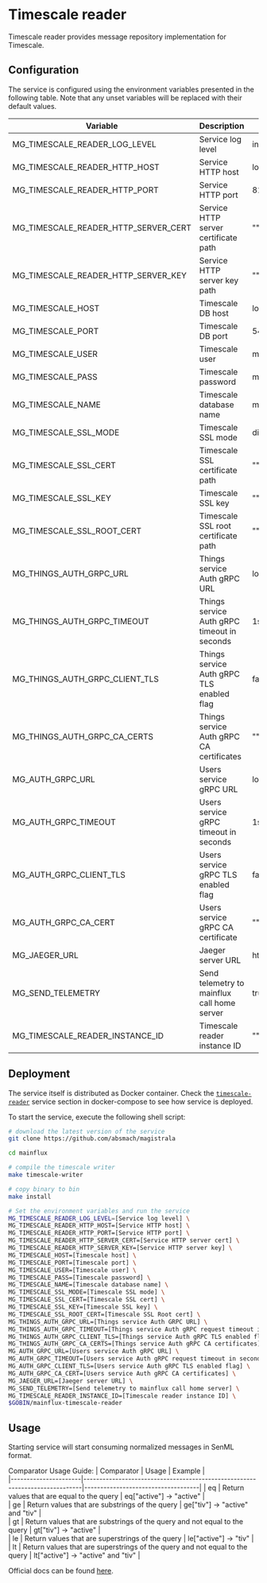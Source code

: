 # Timescale reader

Timescale reader provides message repository implementation for Timescale.

## Configuration

The service is configured using the environment variables presented in the
following table. Note that any unset variables will be replaced with their
default values.

| Variable                             | Description                                 | Default                        |
| ------------------------------------ | ------------------------------------------- | ------------------------------ |
| MG_TIMESCALE_READER_LOG_LEVEL        | Service log level                           | info                           |
| MG_TIMESCALE_READER_HTTP_HOST        | Service HTTP host                           | localhost                      |
| MG_TIMESCALE_READER_HTTP_PORT        | Service HTTP port                           | 8180                           |
| MG_TIMESCALE_READER_HTTP_SERVER_CERT | Service HTTP server certificate path        | ""                             |
| MG_TIMESCALE_READER_HTTP_SERVER_KEY  | Service HTTP server key path                | ""                             |
| MG_TIMESCALE_HOST                    | Timescale DB host                           | localhost                      |
| MG_TIMESCALE_PORT                    | Timescale DB port                           | 5432                           |
| MG_TIMESCALE_USER                    | Timescale user                              | mainflux                       |
| MG_TIMESCALE_PASS                    | Timescale password                          | mainflux                       |
| MG_TIMESCALE_NAME                    | Timescale database name                     | messages                       |
| MG_TIMESCALE_SSL_MODE                | Timescale SSL mode                          | disabled                       |
| MG_TIMESCALE_SSL_CERT                | Timescale SSL certificate path              | ""                             |
| MG_TIMESCALE_SSL_KEY                 | Timescale SSL key                           | ""                             |
| MG_TIMESCALE_SSL_ROOT_CERT           | Timescale SSL root certificate path         | ""                             |
| MG_THINGS_AUTH_GRPC_URL              | Things service Auth gRPC URL                | localhost:7000                 |
| MG_THINGS_AUTH_GRPC_TIMEOUT          | Things service Auth gRPC timeout in seconds | 1s                             |
| MG_THINGS_AUTH_GRPC_CLIENT_TLS       | Things service Auth gRPC TLS enabled flag   | false                          |
| MG_THINGS_AUTH_GRPC_CA_CERTS         | Things service Auth gRPC CA certificates    | ""                             |
| MG_AUTH_GRPC_URL                     | Users service gRPC URL                      | localhost:7001                 |
| MG_AUTH_GRPC_TIMEOUT                 | Users service gRPC timeout in seconds       | 1s                             |
| MG_AUTH_GRPC_CLIENT_TLS              | Users service gRPC TLS enabled flag         | false                          |
| MG_AUTH_GRPC_CA_CERT                 | Users service gRPC CA certificate           | ""                             |
| MG_JAEGER_URL                        | Jaeger server URL                           | http://jaeger:14268/api/traces |
| MG_SEND_TELEMETRY                    | Send telemetry to mainflux call home server | true                           |
| MG_TIMESCALE_READER_INSTANCE_ID      | Timescale reader instance ID                | ""                             |

## Deployment

The service itself is distributed as Docker container. Check the [`timescale-reader`](https://github.com/absmach/magistrala/blob/master/docker/addons/timescale-reader/docker-compose.yml#L17-L41) service section in docker-compose to see how service is deployed.

To start the service, execute the following shell script:

```bash
# download the latest version of the service
git clone https://github.com/absmach/magistrala

cd mainflux

# compile the timescale writer
make timescale-writer

# copy binary to bin
make install

# Set the environment variables and run the service
MG_TIMESCALE_READER_LOG_LEVEL=[Service log level] \
MG_TIMESCALE_READER_HTTP_HOST=[Service HTTP host] \
MG_TIMESCALE_READER_HTTP_PORT=[Service HTTP port] \
MG_TIMESCALE_READER_HTTP_SERVER_CERT=[Service HTTP server cert] \
MG_TIMESCALE_READER_HTTP_SERVER_KEY=[Service HTTP server key] \
MG_TIMESCALE_HOST=[Timescale host] \
MG_TIMESCALE_PORT=[Timescale port] \
MG_TIMESCALE_USER=[Timescale user] \
MG_TIMESCALE_PASS=[Timescale password] \
MG_TIMESCALE_NAME=[Timescale database name] \
MG_TIMESCALE_SSL_MODE=[Timescale SSL mode] \
MG_TIMESCALE_SSL_CERT=[Timescale SSL cert] \
MG_TIMESCALE_SSL_KEY=[Timescale SSL key] \
MG_TIMESCALE_SSL_ROOT_CERT=[Timescale SSL Root cert] \
MG_THINGS_AUTH_GRPC_URL=[Things service Auth GRPC URL] \
MG_THINGS_AUTH_GRPC_TIMEOUT=[Things service Auth gRPC request timeout in seconds] \
MG_THINGS_AUTH_GRPC_CLIENT_TLS=[Things service Auth gRPC TLS enabled flag] \
MG_THINGS_AUTH_GRPC_CA_CERTS=[Things service Auth gRPC CA certificates] \
MG_AUTH_GRPC_URL=[Users service Auth gRPC URL] \
MG_AUTH_GRPC_TIMEOUT=[Users service Auth gRPC request timeout in seconds] \
MG_AUTH_GRPC_CLIENT_TLS=[Users service Auth gRPC TLS enabled flag] \
MG_AUTH_GRPC_CA_CERT=[Users service Auth gRPC CA certificates] \
MG_JAEGER_URL=[Jaeger server URL] \
MG_SEND_TELEMETRY=[Send telemetry to mainflux call home server] \
MG_TIMESCALE_READER_INSTANCE_ID=[Timescale reader instance ID] \
$GOBIN/mainflux-timescale-reader
```

## Usage

Starting service will start consuming normalized messages in SenML format.

Comparator Usage Guide:
| Comparator | Usage | Example |  
|----------------------|-----------------------------------------------------------------------------|------------------------------------|
| eq | Return values that are equal to the query | eq["active"] -> "active" |  
| ge | Return values that are substrings of the query | ge["tiv"] -> "active" and "tiv" |  
| gt | Return values that are substrings of the query and not equal to the query | gt["tiv"] -> "active" |  
| le | Return values that are superstrings of the query | le["active"] -> "tiv" |  
| lt | Return values that are superstrings of the query and not equal to the query | lt["active"] -> "active" and "tiv" |

Official docs can be found [here](https://docs.mainflux.io).
